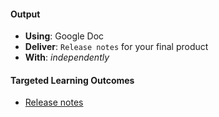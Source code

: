 #### Output
- **Using**: Google Doc
- **Deliver**: `Release notes` for your final product
- **With**: *independently*

#### Targeted Learning Outcomes
- [Release notes](https://docs.google.com/a/andela.com/document/d/1bEepMNpR1INDcd7bHVYaR-tYgyRbMnk6Dj9ALCpdsSM/edit?usp=sharing)